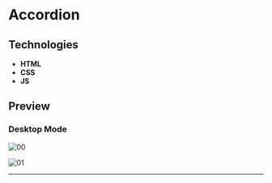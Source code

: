 # Accordion

## Technologies

- **HTML**
- **CSS**
- **JS**

## Preview
### Desktop Mode

![00](https://user-images.githubusercontent.com/100797809/198218486-6e00461e-c41e-428f-b51d-93be2a76e94c.png)

![01](https://user-images.githubusercontent.com/100797809/198219376-88847a57-72b1-41b3-8fe3-704d3811d06e.png)

---
